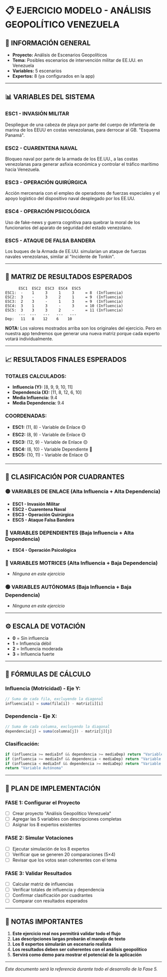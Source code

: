 # 📋 EJERCICIO MODELO - ANÁLISIS GEOPOLÍTICO VENEZUELA

## 🎯 INFORMACIÓN GENERAL
- **Proyecto:** Análisis de Escenarios Geopolíticos
- **Tema:** Posibles escenarios de intervención militar de EE.UU. en Venezuela
- **Variables:** 5 escenarios
- **Expertos:** 8 (ya configurados en la app)

---

## 📊 VARIABLES DEL SISTEMA

### **ESC1 - INVASIÓN MILITAR**
Despliegue de una cabeza de playa por parte del cuerpo de infantería de marina de los EEUU en costas venezolanas, para derrocar al GB. "Esquema Panamá".

### **ESC2 - CUARENTENA NAVAL**
Bloqueo naval por parte de la armada de los EE.UU., a las costas venezolanas para generar asfixia económica y controlar el tráfico marítimo hacia Venezuela.

### **ESC3 - OPERACIÓN QUIRÚRGICA**
Acción mercenaria con el empleo de operadores de fuerzas especiales y el apoyo logístico del dispositivo naval desplegado por los EE.UU.

### **ESC4 - OPERACIÓN PSICOLÓGICA**
Uso de fake-news y guerra cognitiva para quebrar la moral de los funcionarios del aparato de seguridad del estado venezolano.

### **ESC5 - ATAQUE DE FALSA BANDERA**
Los buques de la Armada de EE.UU. simularían un ataque de fuerzas navales venezolanas, similar al "Incidente de Tonkín".

---

## 🎲 MATRIZ DE RESULTADOS ESPERADOS

```
      ESC1  ESC2  ESC3  ESC4  ESC5
ESC1:  -    1     3     1     3     = 8  (Influencia)
ESC2:  3    -     3     2     1     = 9  (Influencia)
ESC3:  2    3     -     1     3     = 9  (Influencia) 
ESC4:  3    1     3     -     3     = 10 (Influencia)
ESC5:  3    3     3     2     -     = 11 (Influencia)
      ---  ---   ---   ---   ---
Dep:   11   8    12    6    10
```

**NOTA:** Los valores mostrados arriba son los originales del ejercicio. Pero en nuestra app tendremos que generar una nueva matriz porque cada experto votará individualmente.

---

## 📈 RESULTADOS FINALES ESPERADOS

### **TOTALES CALCULADOS:**
- **Influencia (Y):** [8, 9, 9, 10, 11]
- **Dependencia (X):** [11, 8, 12, 6, 10]
- **Media Influencia:** 9.4
- **Media Dependencia:** 9.4

### **COORDENADAS:**
- **ESC1:** (11, 8) - Variable de Enlace 🟡
- **ESC2:** (8, 9) - Variable de Enlace 🟡  
- **ESC3:** (12, 9) - Variable de Enlace 🟡
- **ESC4:** (6, 10) - Variable Dependiente 🔵
- **ESC5:** (10, 11) - Variable de Enlace 🟡

---

## 🎯 CLASIFICACIÓN POR CUADRANTES

### 🟡 **VARIABLES DE ENLACE** (Alta Influencia + Alta Dependencia)
- **ESC1 - Invasión Militar**
- **ESC2 - Cuarentena Naval** 
- **ESC3 - Operación Quirúrgica**
- **ESC5 - Ataque Falsa Bandera**

### 🔵 **VARIABLES DEPENDIENTES** (Baja Influencia + Alta Dependencia)
- **ESC4 - Operación Psicológica**

### 🔴 **VARIABLES MOTRICES** (Alta Influencia + Baja Dependencia)
- *Ninguna en este ejercicio*

### 🟢 **VARIABLES AUTÓNOMAS** (Baja Influencia + Baja Dependencia)
- *Ninguna en este ejercicio*

---

## ⚙️ ESCALA DE VOTACIÓN
- **0** = Sin influencia
- **1** = Influencia débil  
- **2** = Influencia moderada
- **3** = Influencia fuerte

---

## 🧮 FÓRMULAS DE CÁLCULO

### **Influencia (Motricidad) - Eje Y:**
```javascript
// Suma de cada fila, excluyendo la diagonal
influencia[i] = suma(fila[i]) - matriz[i][i]
```

### **Dependencia - Eje X:**
```javascript  
// Suma de cada columna, excluyendo la diagonal
dependencia[j] = suma(columna[j]) - matriz[j][j]
```

### **Clasificación:**
```javascript
if (influencia >= mediaInf && dependencia >= mediaDep) return "Variable de Enlace"
if (influencia >= mediaInf && dependencia < mediaDep) return "Variable Motriz"  
if (influencia < mediaInf && dependencia >= mediaDep) return "Variable Dependiente"
return "Variable Autónoma"
```

---

## 🚀 PLAN DE IMPLEMENTACIÓN

### **FASE 1: Configurar el Proyecto**
- [ ] Crear proyecto "Análisis Geopolítico Venezuela"
- [ ] Agregar las 5 variables con descripciones completas
- [ ] Asignar los 8 expertos existentes

### **FASE 2: Simular Votaciones**
- [ ] Ejecutar simulación de los 8 expertos
- [ ] Verificar que se generen 20 comparaciones (5×4)
- [ ] Revisar que los votos sean coherentes con el tema

### **FASE 3: Validar Resultados**  
- [ ] Calcular matriz de influencias
- [ ] Verificar totales de influencia y dependencia
- [ ] Confirmar clasificación por cuadrantes
- [ ] Comparar con resultados esperados

---

## 📝 NOTAS IMPORTANTES

1. **Este ejercicio real nos permitirá validar todo el flujo**
2. **Las descripciones largas probarán el manejo de texto**
3. **Los 8 expertos simularán un escenario realista**
4. **Los resultados deben ser coherentes con el análisis geopolítico**
5. **Servirá como demo para mostrar el potencial de la aplicación**

---

*Este documento será la referencia durante todo el desarrollo de la Fase 5.*
